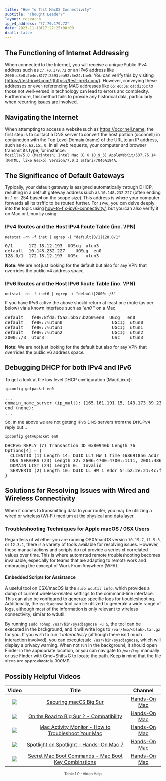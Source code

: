 ```yaml
---
title: "How To Test MacOS Connectivity"
subtitle: "Thought Leader?"
layout: research
ip_v4_address: "27.70.179.72"
date: 2023-11-18T17:27:25+00:00
draft: false
---
```


## The Functioning of Internet Addressing

When connected to the Internet, you will receive a unique Public IPv4 address such as ```27.70.179.72``` or an IPv6 address like ```2000:c8e8:2b4e:8477:2593:ea92:5e24:1ae5```. You can verify this by visiting [https://test-ipv6.com/](https://test-ipv6.com/). However, conveying these addresses or even referencing MAC addresses like ```65:e6:0e:ca:d1:6c``` to those not well-versed in technology can lead to errors and complexity. Furthermore, this method fails to provide any historical data, particularly when recurring issues are involved.
## Navigating the Internet

When attempting to access a website such as https://oconnell.name, the first step is to contact a DNS server to convert the host portion (oconnell) in conjunction with the Top Level Domain (name) of the URL to an IP address, such as ```45.62.151.0```. In all web requests, your computer and browser transmit its type, for instance: <br>```Mozilla/5.0 (Macintosh; Intel Mac OS X 10_9_3) AppleWebKit/537.75.14 (KHTML, like Gecko) Version/7.0.3 Safari/7046A194A```.
## The Significance of Default Gateways

Typically, your default gateway is assigned automatically through DHCP, resulting in a default gateway address such as ```10.148.232.227``` (often ending in .1 or .254 based on the scope size). This address is where your computer forwards all its traffic to be routed further. For ```IPv6```, you can delve deeply into the topic using [how-to-fix-ipv6-connectivity/](/blog/how-to-fix-ipv6-connectivity/), but you can also verify it on Mac or Linux by using: <br>
### IPv4 Routes and the Host IPv4 Route Table (inc. VPN)
```netstat -rn -f inet | egrep -i "default|0/1|128.0/1"```

<pre>
0/1      172.18.12.193  UGScg  utun3
default  10.148.232.227    UGScg  en0
128.0/1  172.18.12.193  UGSc   utun3</pre>

**Note:** We are not just looking for the default but also for any VPN that overrides the public v4 address space.

### IPv6 Routes and the Host IPv6 Route Table (inc. VPN)
```netstat -rn -f inet6 | egrep -i "default|2000::/3"```

If you have IPv6 active the above should return at least one route (as per below) via a known interface such as "_en0_ " on a Mac. 

<pre>
default   fe80:8fda:f5a2:bb57:b2b0%en0  UGcg   en0
default   fe80::%utun0                   UGcIg  utun0
default   fe80::%utun1                   UGcIg  utun1
default   fe80::%utun2                   UGcIg  utun2
2000::/3  utun3                          USc    utun3</pre>

**Note:** We are not just looking for the default but also for any VPN that overrides the public v6 address space.
<br>

## Debugging DHCP for both IPv4 and IPv6

To get a look at the low level DHCP configuration (Mac/Linux): 

```ipconfig getpacket en0```

<pre>
...
domain_name_server (ip_mult): {165.161.191.15, 143.173.39.237}
end (none):
...</pre>

So, in the above we are not getting IPv6 DNS servers from the DHCPv4 reply but...

```ipconfig getv6packet en0```

<pre>
DHCPv6 REPLY (7) Transaction ID 0x80940b Length 76
Options[4] = {
  CLIENTID (1) Length 14: DUID LLT HW 1 Time 668691856 Addr 65:e6:0e:ca:d1:6c
  DNS_SERVERS (23) Length 32: 2606:4700:4700::1111, 2001:4860:4860::8844
  DOMAIN_LIST (24) Length 0:  Invalid
  SERVERID (2) Length 10: DUID LL HW 1 Addr 54:b2:2e:21:4c:fd
}</pre>




## Solutions for Resolving Issues with Wired and Wireless Connectivity
When it comes to transmitting data to your router, you may be utilizing a wired or wireless (Wi-Fi) medium at the physical and data layer.
### Troubleshooting Techniques for Apple macOS / OSX Users
Regardless of whether you are running OSX/macOS version ```10.15.7```, ```11.5.3```, or ```12.3.1```, there is a variety of tools available for resolving issues. However, these manual actions and scripts do not provide a series of correlated values over time. This is where automated remote troubleshooting becomes invaluable, especially for teams that are adapting to remote work and embracing the concept of Work From Anywhere (WFA).
#### Embedded Scripts for Assistance
A useful tool on OSX/macOS is the ```sudo wdutil info```, which provides a dump of current wireless-related settings to the command-line interface. This can also be configured to generate specific logs for troubleshooting. Additionally, the ```sysdiagnose``` tool can be utilized to generate a wide range of logs, although most of the information is only relevant to wireless connectivity, similar to wdutil.

By running ```sudo nohup /usr/bin/sysdiagnose -u &```, the tool can be executed in the background, and it will write logs to ```/var/tmp/<blah>.tar.gz``` for you. If you wish to run it *interactively* (although there isn't much interaction involved), you can execute```sudo /usr/bin/sysdiagnose```, which will display a privacy warning. When not run in the background, it should open Finder in the appropriate location, or you can navigate to ```/var/tmp``` manually or use Finder with Cmd+Shift+G to locate the path. Keep in mind that the file sizes are approximately 300MB.
## Possibly Helpful Videos

<link href="/plugins/lity/css/lity.min.css" rel="stylesheet">
<script src="/plugins/lity/js/lity.min.js"></script>
<div class="table1-start"></div>

|Video | Title | Channel |
| :---: | :---: | :---: |
|<a href="https://www.youtube.com/watch?v=7KdhJimuhNw" data-lity><img src="https://i.ytimg.com/vi/7KdhJimuhNw/default.jpg" class="img-fluid"></a>|<a href="https://www.youtube.com/watch?v=7KdhJimuhNw" data-lity>Securing macOS Big Sur</a>|<a target="_blank" href="https://www.youtube.com/channel/UCg43DP8MdHVcl4rFK_delBg" >Hands-On Mac</a>|
|<a href="https://www.youtube.com/watch?v=HEbK-Tignuc" data-lity><img src="https://i.ytimg.com/vi/HEbK-Tignuc/default.jpg" class="img-fluid"></a>|<a href="https://www.youtube.com/watch?v=HEbK-Tignuc" data-lity>On the Road to Big Sur 2 - Compatibility</a>|<a target="_blank" href="https://www.youtube.com/channel/UCg43DP8MdHVcl4rFK_delBg" >Hands-On Mac</a>|
|<a href="https://www.youtube.com/watch?v=TWzWd_DiaJ0" data-lity><img src="https://i.ytimg.com/vi/TWzWd_DiaJ0/default.jpg" class="img-fluid"></a>|<a href="https://www.youtube.com/watch?v=TWzWd_DiaJ0" data-lity>Mac Activity Monitor - How to Troubleshoot Your Mac</a>|<a target="_blank" href="https://www.youtube.com/channel/UCg43DP8MdHVcl4rFK_delBg" >Hands-On Mac</a>|
|<a href="https://www.youtube.com/watch?v=RslZ4W1EPqk" data-lity><img src="https://i.ytimg.com/vi/RslZ4W1EPqk/default.jpg" class="img-fluid"></a>|<a href="https://www.youtube.com/watch?v=RslZ4W1EPqk" data-lity>Spotlight on Spotlight - Hands-On Mac 7</a>|<a target="_blank" href="https://www.youtube.com/channel/UCg43DP8MdHVcl4rFK_delBg" >Hands-On Mac</a>|
|<a href="https://www.youtube.com/watch?v=VwNYWAxHCgM" data-lity><img src="https://i.ytimg.com/vi/VwNYWAxHCgM/default.jpg" class="img-fluid"></a>|<a href="https://www.youtube.com/watch?v=VwNYWAxHCgM" data-lity>Secret Mac Boot Commands - Mac Boot Key Combinations</a>|<a target="_blank" href="https://www.youtube.com/channel/UCg43DP8MdHVcl4rFK_delBg" >Hands-On Mac</a>|

<center><small>Table 1.0 - Video Help</small></center>
 <br>
<div class="table1-end"></div>
<script type="text/javascript">
(function() {
    $('div.table1-start').nextUntil('div.table1-end', 'table').addClass('table thead-dark table-striped table-responsive rounded').attr('id', 't1');
    $('#t1').find('thead').addClass('thead-dark');
})();
</script>

